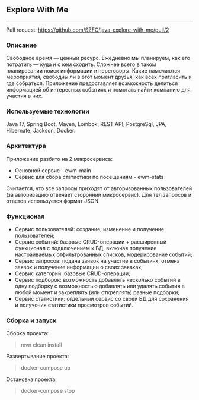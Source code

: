## Explore With Me
***
Pull request: https://github.com/SZFO/java-explore-with-me/pull/2
### Описание
Свободное время — ценный ресурс. Ежедневно мы планируем, как его потратить — куда и с кем сходить. Сложнее всего в таком планировании поиск информации и переговоры. Какие намечаются мероприятия, свободны ли в этот момент друзья, как всех пригласить и где собраться. Приложение предоставляет возможность делиться информацией об интересных событиях и помогать найти компанию для участия в них.

### Используемые технологии
Java 17, Spring Boot, Maven, Lombok, REST API, PostgreSql, JPA, Hibernate, Jackson, Docker.

### Архитектура
Приложение разбито на 2 микросервиса:
* Основной сервис - ewm-main
* Сервис для сбора статистики по посещениям - ewm-stats

Считается, что все запросы приходят от авторизованных пользователей (за авторизацию отвечает сторонний микросервис). Для тел запросов и ответов используется формат JSON.

### Функционал
* Сервис пользователей: создание, изменение и получение пользователей;
* Сервис событий: базовые CRUD-операции + расширенный функционал с подключением к БД, включая получение настраиваемых отфильтрованных списков, модерирование событий;
* Сервис запросов: подача заявок на участие в событиях, отмена заявок и получение информации о своих заявках;
* Сервис категорий: базовые CRUD-операции;
* Сервис подборок: возможность добавлять несколько событий в одну подборку с возможностью добавлять или удалять события в любой момент и закреплять (или откреплять) разные подборки;
* Сервис статистики: отдельный сервис со своей БД для сохранения и получения статистики просмотров событий.

### Сборка и запуск

Сборка проекта:

>mvn clean install

Развертывание проекта:

> docker-compose up

Остановка проекта:

> docker-compose stop